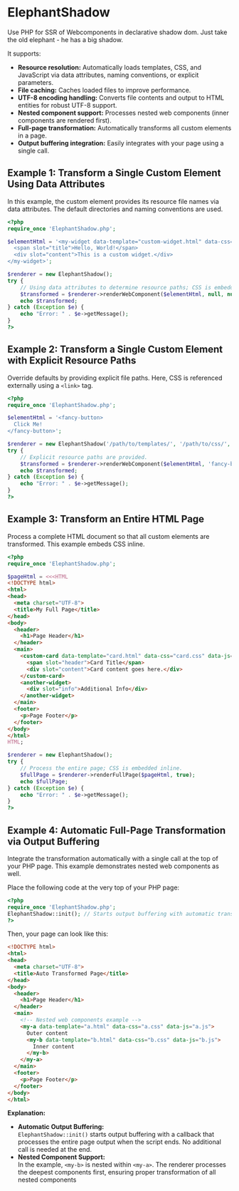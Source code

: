 # ElephantShadow
Use PHP for SSR of Webcomponents in declarative shadow dom. Just take the old elephant - he has a big shadow.

It supports:

- **Resource resolution:** Automatically loads templates, CSS, and JavaScript via data attributes, naming conventions, or explicit parameters.
- **File caching:** Caches loaded files to improve performance.
- **UTF-8 encoding handling:** Converts file contents and output to HTML entities for robust UTF-8 support.
- **Nested component support:** Processes nested web components (inner components are rendered first).
- **Full-page transformation:** Automatically transforms all custom elements in a page.
- **Output buffering integration:** Easily integrates with your page using a single call.

## Example 1: Transform a Single Custom Element Using Data Attributes

In this example, the custom element provides its resource file names via data attributes. The default directories and naming conventions are used.

```php
<?php
require_once 'ElephantShadow.php';

$elementHtml = '<my-widget data-template="custom-widget.html" data-css="custom-widget.css" data-js="custom-widget.js">
  <span slot="title">Hello, World!</span>
  <div slot="content">This is a custom widget.</div>
</my-widget>';

$renderer = new ElephantShadow();
try {
    // Using data attributes to determine resource paths; CSS is embedded inline.
    $transformed = $renderer->renderWebComponent($elementHtml, null, null, null, true);
    echo $transformed;
} catch (Exception $e) {
    echo "Error: " . $e->getMessage();
}
?>
```

## Example 2: Transform a Single Custom Element with Explicit Resource Paths

Override defaults by providing explicit file paths. Here, CSS is referenced externally using a `<link>` tag.

```php
<?php
require_once 'ElephantShadow.php';

$elementHtml = '<fancy-button>
  Click Me!
</fancy-button>';

$renderer = new ElephantShadow('/path/to/templates/', '/path/to/css/', '/path/to/js/');
try {
    // Explicit resource paths are provided.
    $transformed = $renderer->renderWebComponent($elementHtml, 'fancy-button-template.html', 'fancy-button-script.js', 'fancy-button-style.css', false);
    echo $transformed;
} catch (Exception $e) {
    echo "Error: " . $e->getMessage();
}
?>
```

## Example 3: Transform an Entire HTML Page

Process a complete HTML document so that all custom elements are transformed. This example embeds CSS inline.

```php
<?php
require_once 'ElephantShadow.php';

$pageHtml = <<<HTML
<!DOCTYPE html>
<html>
<head>
  <meta charset="UTF-8">
  <title>My Full Page</title>
</head>
<body>
  <header>
    <h1>Page Header</h1>
  </header>
  <main>
    <custom-card data-template="card.html" data-css="card.css" data-js="card.js">
      <span slot="header">Card Title</span>
      <div slot="content">Card content goes here.</div>
    </custom-card>
    <another-widget>
      <div slot="info">Additional Info</div>
    </another-widget>
  </main>
  <footer>
    <p>Page Footer</p>
  </footer>
</body>
</html>
HTML;

$renderer = new ElephantShadow();
try {
    // Process the entire page; CSS is embedded inline.
    $fullPage = $renderer->renderFullPage($pageHtml, true);
    echo $fullPage;
} catch (Exception $e) {
    echo "Error: " . $e->getMessage();
}
?>
```

## Example 4: Automatic Full-Page Transformation via Output Buffering

Integrate the transformation automatically with a single call at the top of your PHP page. This example demonstrates nested web components as well.

Place the following code at the very top of your PHP page:

```php
<?php
require_once 'ElephantShadow.php';
ElephantShadow::init(); // Starts output buffering with automatic transformation
?>
```

Then, your page can look like this:

```html
<!DOCTYPE html>
<html>
<head>
  <meta charset="UTF-8">
  <title>Auto Transformed Page</title>
</head>
<body>
  <header>
    <h1>Page Header</h1>
  </header>
  <main>
    <!-- Nested web components example -->
    <my-a data-template="a.html" data-css="a.css" data-js="a.js">
      Outer content
      <my-b data-template="b.html" data-css="b.css" data-js="b.js">
        Inner content
      </my-b>
    </my-a>
  </main>
  <footer>
    <p>Page Footer</p>
  </footer>
</body>
</html>
```

**Explanation:**

- **Automatic Output Buffering:**  
  `ElephantShadow::init()` starts output buffering with a callback that processes the entire page output when the script ends. No additional call is needed at the end.
- **Nested Component Support:**  
  In the example, `<my-b>` is nested within `<my-a>`. The renderer processes the deepest components first, ensuring proper transformation of all nested components


